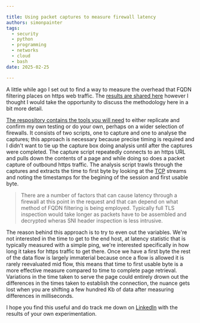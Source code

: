 ```yaml
---

title: Using packet captures to measure firewall latency
authors: simonpainter
tags:
  - security
  - python
  - programming
  - networks
  - cloud
  - bash
date: 2025-02-25

---
```


A little while ago I set out to find a way to measure the overhead that FQDN filtering places on https web traffic. The [results are shared here](https://www.linkedin.com/pulse/comparing-azure-firewall-enforza-https-inspection-analysis-painter-yc7nf/?trackingId=4SToGIPsTAWvIDmHddeMGg%3D%3D) however I thought I would take the opportunity to discuss the methodology here in a bit more detail.
<!-- truncate -->
[The respository contains the tools you will need](https://github.com/simonpainter/capture_latency) to either replicate and confirm my own testing or do your own, perhaps on a wider selection of firewalls. It consists of two scripts, one to capture and one to analyse the captures; this approach is necessary because precise timing is required and I didn't want to tie up the capture box doing analysis until after the captures were completed. The capture script repeatedly connects to an https URL and pulls down the contents of a page and while doing so does a packet capture of outbound https traffic.
The analysis script trawls through the captures and extracts the time to first byte by looking at the [TCP](how-the-internet-works.md#tcp-transmission-control-protocol) streams and noting the timestamps for the begining of the session and first usable byte.

> There are a number of factors that can cause latency through a firewall at this point in the request and that can depend
> on what method of FQDN filtering is being employed. Typically full TLS inspection would take longer as packets have to be
> assembled and decrypted wheras SNI header inspection is less intrusive.

The reason behind this approach is to try to even out the variables. We're not interested in the time to get to the end host, at latency statistic that is typically measured with a simple ping, we're interested specifically in how long it takes for https traffic to get there. Once we have a first byte the rest of the data flow is largely immaterial because once a flow is allowed it is rarely reevaluated mid flow, this means that time to first usable byte is a more effective measure compared to time to complete page retrieval. Variations in the time taken to serve the page could entirely drown out the differences in the times taken to establish the connection, the nuance gets lost when you are shifting a few hundred Kb of data after measuring differences in milliseconds.

I hope you find this useful and do track me down on [LinkedIn](https://www.linkedin.com/in/sipainter/) with the results of your own experimentation.
